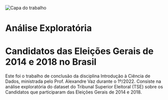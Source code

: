 ![Capa do trabalho](https://github.com/jobsrobson/repos-public/blob/main/TSE/tse_banner_robson.png?raw=true)


Análise Exploratória
============
Candidatos das Eleições Gerais de 2014 e 2018 no Brasil
============

Este foi o trabalho de conclusão da disciplina Introdução à Ciência de Dados, ministrada pelo Prof. Alexandre Vaz durante o 1º/2022.
Consiste na análise exploratória do dataset do Tribunal Superior Eleitoral (TSE) sobre os Candidatos que participaram das Eleições Gerais de 2014 e 2018.
